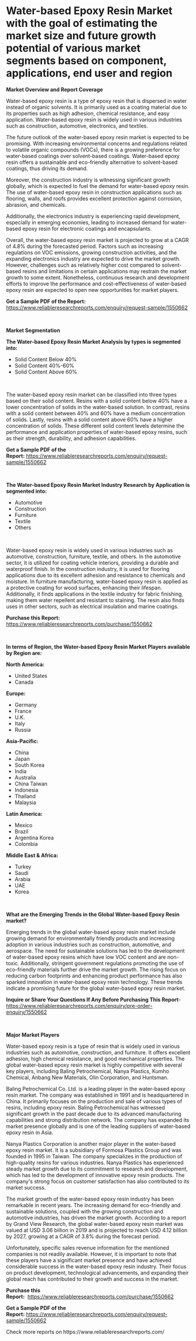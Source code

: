 <p><h1>Water-based Epoxy Resin Market with the goal of estimating the market size and future growth potential of various market segments based on component, applications, end user and region</h1></p><p><strong>Market Overview and Report Coverage</strong></p>
<p><p>Water-based epoxy resin is a type of epoxy resin that is dispersed in water instead of organic solvents. It is primarily used as a coating material due to its properties such as high adhesion, chemical resistance, and easy application. Water-based epoxy resin is widely used in various industries such as construction, automotive, electronics, and textiles.</p><p>The future outlook of the water-based epoxy resin market is expected to be promising. With increasing environmental concerns and regulations related to volatile organic compounds (VOCs), there is a growing preference for water-based coatings over solvent-based coatings. Water-based epoxy resin offers a sustainable and eco-friendly alternative to solvent-based coatings, thus driving its demand.</p><p>Moreover, the construction industry is witnessing significant growth globally, which is expected to fuel the demand for water-based epoxy resin. The use of water-based epoxy resin in construction applications such as flooring, walls, and roofs provides excellent protection against corrosion, abrasion, and chemicals.</p><p>Additionally, the electronics industry is experiencing rapid development, especially in emerging economies, leading to increased demand for water-based epoxy resin for electronic coatings and encapsulants.</p><p>Overall, the water-based epoxy resin market is projected to grow at a CAGR of 4.8% during the forecasted period. Factors such as increasing regulations on VOC emissions, growing construction activities, and the expanding electronics industry are expected to drive the market growth. However, challenges such as relatively higher cost compared to solvent-based resins and limitations in certain applications may restrain the market growth to some extent. Nonetheless, continuous research and development efforts to improve the performance and cost-effectiveness of water-based epoxy resin are expected to open new opportunities for market players.</p></p>
<p><strong>Get a Sample PDF of the Report:</strong> <a href="https://www.reliableresearchreports.com/enquiry/request-sample/1550662">https://www.reliableresearchreports.com/enquiry/request-sample/1550662</a></p>
<p>&nbsp;</p>
<p><strong>Market Segmentation</strong></p>
<p><strong>The Water-based Epoxy Resin Market Analysis by types is segmented into:</strong></p>
<p><ul><li>Solid Content Below 40%</li><li>Solid Content 40%-60%</li><li>Solid Content Above 60%</li></ul></p>
<p>&nbsp;</p>
<p><p>The water-based epoxy resin market can be classified into three types based on their solid content. Resins with a solid content below 40% have a lower concentration of solids in the water-based solution. In contrast, resins with a solid content between 40% and 60% have a medium concentration of solids. Lastly, resins with a solid content above 60% have a higher concentration of solids. These different solid content levels determine the performance and application properties of water-based epoxy resins, such as their strength, durability, and adhesion capabilities.</p></p>
<p><strong>Get a Sample PDF of the Report:</strong>&nbsp;<a href="https://www.reliableresearchreports.com/enquiry/request-sample/1550662">https://www.reliableresearchreports.com/enquiry/request-sample/1550662</a></p>
<p>&nbsp;</p>
<p><strong>The Water-based Epoxy Resin Market Industry Research by Application is segmented into:</strong></p>
<p><ul><li>Automotive</li><li>Construction</li><li>Furniture</li><li>Textile</li><li>Others</li></ul></p>
<p>&nbsp;</p>
<p><p>Water-based epoxy resin is widely used in various industries such as automotive, construction, furniture, textile, and others. In the automotive sector, it is utilized for coating vehicle interiors, providing a durable and waterproof finish. In the construction industry, it is used for flooring applications due to its excellent adhesion and resistance to chemicals and moisture. In furniture manufacturing, water-based epoxy resin is applied as a protective coating for wood surfaces, enhancing their lifespan. Additionally, it finds applications in the textile industry for fabric finishing, making them water repellent and resistant to staining. The resin also finds uses in other sectors, such as electrical insulation and marine coatings.</p></p>
<p><strong>Purchase this Report:</strong>&nbsp; <a href="https://www.reliableresearchreports.com/purchase/1550662">https://www.reliableresearchreports.com/purchase/1550662</a></p>
<p>&nbsp;</p>
<p><strong>In terms of Region, the Water-based Epoxy Resin Market Players available by Region are:</strong></p>
<p>
    <p> <strong> North America: </strong>
        <ul>
            <li>United States</li>
            <li>Canada</li>
        </ul>
        </p> 
    <p> <strong> Europe: </strong>
        <ul>
            <li>Germany</li>
            <li>France</li>
            <li>U.K.</li>
            <li>Italy</li>
            <li>Russia</li>
        </ul>
        </p> 
    <p> <strong> Asia-Pacific: </strong>
        <ul>
            <li>China</li>
            <li>Japan</li>
            <li>South Korea</li>
            <li>India</li>
            <li>Australia</li>
            <li>China Taiwan</li>
            <li>Indonesia</li>
            <li>Thailand</li>
            <li>Malaysia</li>
        </ul>
        </p> 
    <p> <strong> Latin America: </strong>
        <ul>
            <li>Mexico</li>
            <li>Brazil</li>
            <li>Argentina Korea</li>
            <li>Colombia</li>
        </ul>
        </p> 
    <p> <strong> Middle East & Africa: </strong>
        <ul>
            <li>Turkey</li>
            <li>Saudi</li>
            <li>Arabia</li>
            <li>UAE</li>
            <li>Korea</li>
        </ul>
    </p>
    </p>
<p>&nbsp;</p>
<p><strong>What are the Emerging Trends in the Global Water-based Epoxy Resin market?</strong></p>
<p><p>Emerging trends in the global water-based epoxy resin market include growing demand for environmentally friendly products and increasing adoption in various industries such as construction, automotive, and aerospace. The need for sustainable solutions has led to the development of water-based epoxy resins which have low VOC content and are non-toxic. Additionally, stringent government regulations promoting the use of eco-friendly materials further drive the market growth. The rising focus on reducing carbon footprints and enhancing product performance has also sparked innovation in water-based epoxy resin technology. These trends indicate a promising future for the global water-based epoxy resin market.</p></p>
<p><strong>Inquire or Share Your Questions If Any Before Purchasing This Report</strong>- <a href="https://www.reliableresearchreports.com/enquiry/pre-order-enquiry/1550662">https://www.reliableresearchreports.com/enquiry/pre-order-enquiry/1550662</a></p>
<p>&nbsp;</p>
<p><strong>Major Market Players</strong></p>
<p><p>Water-based epoxy resin is a type of resin that is widely used in various industries such as automotive, construction, and furniture. It offers excellent adhesion, high chemical resistance, and good mechanical properties. The global water-based epoxy resin market is highly competitive with several key players, including Baling Petrochemical, Nanya Plastics, Kumho Chemical, Anbang New Materials, Olin Corporation, and Huntsman.</p><p>Baling Petrochemical Co. Ltd. is a leading player in the water-based epoxy resin market. The company was established in 1991 and is headquartered in China. It primarily focuses on the production and sale of various types of resins, including epoxy resin. Baling Petrochemical has witnessed significant growth in the past decade due to its advanced manufacturing capabilities and strong distribution network. The company has expanded its market presence globally and is one of the leading suppliers of water-based epoxy resin in Asia.</p><p>Nanya Plastics Corporation is another major player in the water-based epoxy resin market. It is a subsidiary of Formosa Plastics Group and was founded in 1995 in Taiwan. The company specializes in the production of high-quality resins for various industries. Nanya Plastics has experienced steady market growth due to its commitment to research and development, which has led to the development of innovative epoxy resin products. The company's strong focus on customer satisfaction has also contributed to its market success.</p><p>The market growth of the water-based epoxy resin industry has been remarkable in recent years. The increasing demand for eco-friendly and sustainable solutions, coupled with the growing construction and automotive industries, has driven the market growth. According to a report by Grand View Research, the global water-based epoxy resin market was valued at USD 3.06 billion in 2019 and is projected to reach USD 4.12 billion by 2027, growing at a CAGR of 3.8% during the forecast period.</p><p>Unfortunately, specific sales revenue information for the mentioned companies is not readily available. However, it is important to note that these players have a significant market presence and have achieved considerable success in the water-based epoxy resin industry. Their focus on product development, technological advancements, and expanding their global reach has contributed to their growth and success in the market.</p></p>
<p><strong>Purchase this Report:</strong>&nbsp;&nbsp;<a href="https://www.reliableresearchreports.com/purchase/1550662">https://www.reliableresearchreports.com/purchase/1550662</a></p>
<p></p>
<p><strong>Get a Sample PDF of the Report:</strong>&nbsp;<a href="https://www.reliableresearchreports.com/enquiry/request-sample/1550662">https://www.reliableresearchreports.com/enquiry/request-sample/1550662</a></p>
<p>Check more reports on https://www.reliableresearchreports.com/</p>